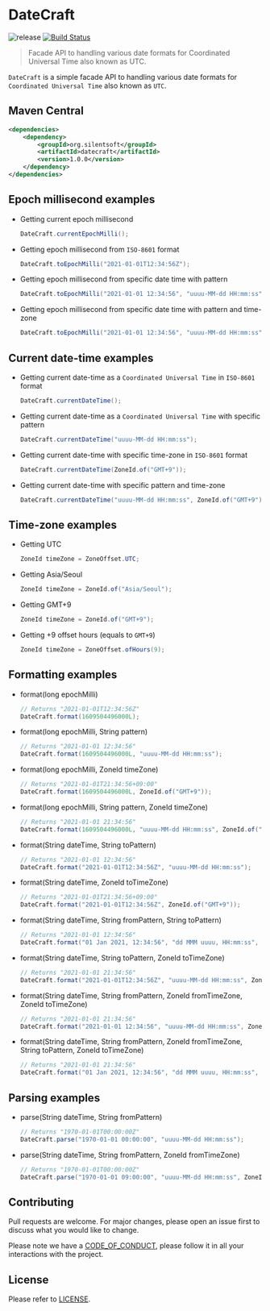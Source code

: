 # DateCraft

![release](https://img.shields.io/badge/release-v1.0.0-blue.svg)
[![Build Status](https://travis-ci.com/silentsoft/datecraft.svg?branch=main)](https://travis-ci.com/silentsoft/datecraft)

> Facade API to handling various date formats for Coordinated Universal Time also known as UTC.

`DateCraft` is a simple facade API to handling various date formats for `Coordinated Universal Time` also known as `UTC`.

## Maven Central
```xml
<dependencies>
    <dependency>
        <groupId>org.silentsoft</groupId>
        <artifactId>datecraft</artifactId>
        <version>1.0.0</version>
    </dependency>
</dependencies>
```

## Epoch millisecond examples
  - Getting current epoch millisecond
    ```java
    DateCraft.currentEpochMilli();
    ```
  - Getting epoch millisecond from `ISO-8601` format
    ```java
    DateCraft.toEpochMilli("2021-01-01T12:34:56Z");
    ```
  - Getting epoch millisecond from specific date time with pattern
    ```java
    DateCraft.toEpochMilli("2021-01-01 12:34:56", "uuuu-MM-dd HH:mm:ss");
    ```
  - Getting epoch millisecond from specific date time with pattern and time-zone
    ```java
    DateCraft.toEpochMilli("2021-01-01 12:34:56", "uuuu-MM-dd HH:mm:ss", ZoneId.of("GMT+9"));
    ```

## Current date-time examples
  - Getting current date-time as a `Coordinated Universal Time` in `ISO-8601` format
    ```java
    DateCraft.currentDateTime();
    ```
  - Getting current date-time as a `Coordinated Universal Time` with specific pattern
    ```java
    DateCraft.currentDateTime("uuuu-MM-dd HH:mm:ss");
    ```
  - Getting current date-time with specific time-zone in `ISO-8601` format
    ```java
    DateCraft.currentDateTime(ZoneId.of("GMT+9"));
    ```
  - Getting current date-time with specific pattern and time-zone
    ```java
    DateCraft.currentDateTime("uuuu-MM-dd HH:mm:ss", ZoneId.of("GMT+9"));
    ```

## Time-zone examples
  - Getting UTC
    ```java
    ZoneId timeZone = ZoneOffset.UTC;
    ```
  - Getting Asia/Seoul
    ```java
    ZoneId timeZone = ZoneId.of("Asia/Seoul");
    ```
  - Getting GMT+9
    ```java
    ZoneId timeZone = ZoneId.of("GMT+9");
    ```
  - Getting +9 offset hours (equals to `GMT+9`)
    ```java
    ZoneId timeZone = ZoneOffset.ofHours(9);
    ```

## Formatting examples
  - format(long epochMilli)
    ```java
    // Returns "2021-01-01T12:34:56Z"
    DateCraft.format(1609504496000L);
    ```
  - format(long epochMilli, String pattern)
    ```java
    // Returns "2021-01-01 12:34:56"
    DateCraft.format(1609504496000L, "uuuu-MM-dd HH:mm:ss");
    ```
  - format(long epochMilli, ZoneId timeZone)
    ```java
    // Returns "2021-01-01T21:34:56+09:00"
    DateCraft.format(1609504496000L, ZoneId.of("GMT+9"));
    ```
  - format(long epochMilli, String pattern, ZoneId timeZone)
    ```java
    // Returns "2021-01-01 21:34:56"
    DateCraft.format(1609504496000L, "uuuu-MM-dd HH:mm:ss", ZoneId.of("GMT+9"));
    ```
  - format(String dateTime, String toPattern)
    ```java
    // Returns "2021-01-01 12:34:56"
    DateCraft.format("2021-01-01T12:34:56Z", "uuuu-MM-dd HH:mm:ss");
    ```
  - format(String dateTime, ZoneId toTimeZone)
    ```java
    // Returns "2021-01-01T21:34:56+09:00"
    DateCraft.format("2021-01-01T12:34:56Z", ZoneId.of("GMT+9"));
    ```
  - format(String dateTime, String fromPattern, String toPattern)
    ```java
    // Returns "2021-01-01 12:34:56"
    DateCraft.format("01 Jan 2021, 12:34:56", "dd MMM uuuu, HH:mm:ss", "uuuu-MM-dd HH:mm:ss");
    ```
  - format(String dateTime, String toPattern, ZoneId toTimeZone)
    ```java
    // Returns "2021-01-01 21:34:56"
    DateCraft.format("2021-01-01T12:34:56Z", "uuuu-MM-dd HH:mm:ss", ZoneId.of("GMT+9"));
    ```
  - format(String dateTime, String fromPattern, ZoneId fromTimeZone, ZoneId toTimeZone)
    ```java
    // Returns "2021-01-01 21:34:56"
    DateCraft.format("2021-01-01 12:34:56", "uuuu-MM-dd HH:mm:ss", ZoneOffset.UTC, ZoneId.of("GMT+9"));
    ```
  - format(String dateTime, String fromPattern, ZoneId fromTimeZone, String toPattern, ZoneId toTimeZone)
    ```java
    // Returns "2021-01-01 21:34:56"
    DateCraft.format("01 Jan 2021, 12:34:56", "dd MMM uuuu, HH:mm:ss", ZoneOffset.UTC, "uuuu-MM-dd HH:mm:ss", ZoneId.of("GMT+9"));
    ```

## Parsing examples
  - parse(String dateTime, String fromPattern)
    ```java
    // Returns "1970-01-01T00:00:00Z"
    DateCraft.parse("1970-01-01 00:00:00", "uuuu-MM-dd HH:mm:ss");
    ```
  - parse(String dateTime, String fromPattern, ZoneId fromTimeZone)
    ```java
    // Returns "1970-01-01T00:00:00Z"
    DateCraft.parse("1970-01-01 09:00:00", "uuuu-MM-dd HH:mm:ss", ZoneId.of("GMT+9"));
    ```

## Contributing
Pull requests are welcome. For major changes, please open an issue first to discuss what you would like to change.

Please note we have a [CODE_OF_CONDUCT](https://github.com/silentsoft/datecraft/blob/main/CODE_OF_CONDUCT.md), please follow it in all your interactions with the project.

## License
Please refer to [LICENSE](https://github.com/silentsoft/datecraft/blob/main/LICENSE.txt).
